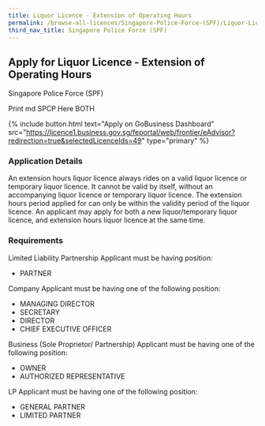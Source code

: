 ```yaml
---
title: Liquor Licence - Extension of Operating Hours
permalink: /browse-all-licences/Singapore-Police-Force-(SPF)/Liquor-Licence---Extension-of-Operating-Hours
third_nav_title: Singapore Police Force (SPF)
---
```


## Apply for Liquor Licence - Extension of Operating Hours

Singapore Police Force (SPF)

Print md SPCP Here BOTH

{% include button.html text="Apply on GoBusiness Dashboard" src="https://licence1.business.gov.sg/feportal/web/frontier/eAdvisor?redirection=true&selectedLicenceIds=49" type="primary" %}

### Application Details

<p>An extension hours liquor licence always rides on a valid liquor licence or temporary liquor licence. It cannot be valid by itself, without an accompanying liquor licence or temporary liquor licence. The extension hours period applied for can only be within the validity period of the liquor licence. An applicant may apply for both a new liquor/temporary liquor licence, and extension hours liquor licence at the same time.</p>

### Requirements

Limited Liability Partnership
Applicant must be having position:
* PARTNER

Company
Applicant must be having one of the following position:
* MANAGING DIRECTOR
* SECRETARY
* DIRECTOR
* CHIEF EXECUTIVE OFFICER

Business (Sole Proprietor/
Partnership)
Applicant must be having one of the following position:
* OWNER
* AUTHORIZED REPRESENTATIVE

LP
Applicant must be having one of the following position:
* GENERAL PARTNER
* LIMITED PARTNER


